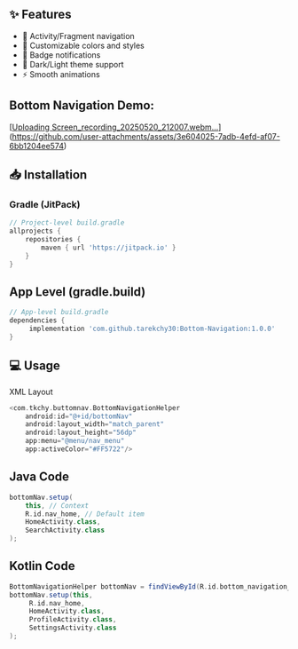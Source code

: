 ## ✨ Features
- 🔄 Activity/Fragment navigation
- 🎨 Customizable colors and styles
- 🔔 Badge notifications
- 🌙 Dark/Light theme support
- ⚡ Smooth animations

## Bottom Navigation Demo:


[[Uploading Screen_recording_20250520_212007.webm…]()](https://github.com/user-attachments/assets/3e604025-7adb-4efd-af07-6bb1204ee574)

## 📥 Installation

### Gradle (JitPack)
```groovy
// Project-level build.gradle
allprojects {
    repositories {
        maven { url 'https://jitpack.io' }
    }
}
```

## App Level (gradle.build)
```groovy
// App-level build.gradle
dependencies {
     implementation 'com.github.tarekchy30:Bottom-Navigation:1.0.0'
}

```

## 💻 Usage
   XML Layout
```groovy
<com.tkchy.buttomnav.BottomNavigationHelper
    android:id="@+id/bottomNav"
    android:layout_width="match_parent"
    android:layout_height="56dp"
    app:menu="@menu/nav_menu"
    app:activeColor="#FF5722"/>

```

## Java Code
```groovy
bottomNav.setup(
    this, // Context
    R.id.nav_home, // Default item
    HomeActivity.class,
    SearchActivity.class
);
```


## Kotlin Code 
```groovy
BottomNavigationHelper bottomNav = findViewById(R.id.bottom_navigation_helper);
bottomNav.setup(this,
     R.id.nav_home,
     HomeActivity.class,
     ProfileActivity.class,
     SettingsActivity.class
);

```




   
